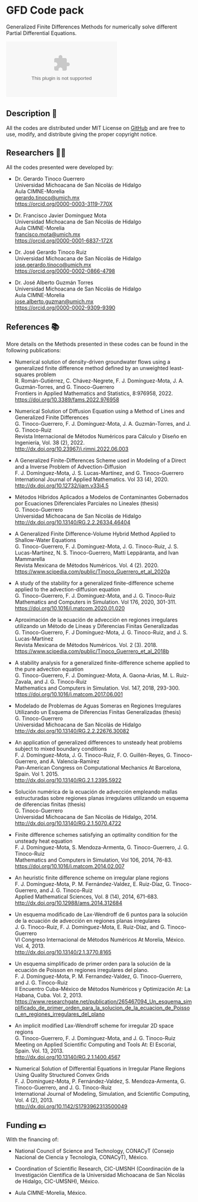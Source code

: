 # GFD Code pack
Generalized Finite Differences Methods for numerically solve different Partial Differential Equations.<br>

![](PATZ.eps)

## Description :memo:
All the codes are distributed under MIT License on [GitHub](https://github.com/gstinoco/GFD) and are free to use, modify, and distribute giving the proper copyright notice.

## Researchers :scientist:
All the codes presented were developed by:
    
  - Dr. Gerardo Tinoco Guerrero<br>
    Universidad Michoacana de San Nicolás de Hidalgo<br>
    Aula CIMNE-Morelia<br>
    gerardo.tinoco@umich.mx<br>
    https://orcid.org/0000-0003-3119-770X

  - Dr. Francisco Javier Domínguez Mota<br>
    Universidad Michoacana de San Nicolás de Hidalgo<br>
    Aula CIMNE-Morelia<br>
    francisco.mota@umich.mx<br>
    https://orcid.org/0000-0001-6837-172X
  
  - Dr. José Gerardo Tinoco Ruiz<br>
    Universidad Michoacana de San Nicolás de Hidalgo<br>
    jose.gerardo.tinoco@umich.mx<br>
    https://orcid.org/0000-0002-0866-4798

  - Dr. José Alberto Guzmán Torres<br>
    Universidad Michoacana de San Nicolás de Hidalgo<br>
    Aula CIMNE-Morelia<br>
    jose.alberto.guzman@umich.mx<br>
    https://orcid.org/0000-0002-9309-9390

## References :books:
More details on the Methods presented in these codes can be found in the following publications:
  - Numerical solution of density-driven groundwater flows using a generalized finite difference method defined by an unweighted least-squares problem<br>
      R. Román-Gutiérrez, C. Chávez-Negrete, F. J. Domínguez-Mota, J. A. Guzmán-Torres, and G. Tinoco-Guerrero<br>
      Frontiers in Applied Mathematics and Statistics, 8:976958, 2022.<br>
      https://doi.org/10.3389/fams.2022.976958
      
  - Numerical Solution of Diffusion Equation using a Method of Lines and Generalized Finite Differences<br>
      G. Tinoco-Guerrero, F. J. Domínguez-Mota, J. A. Guzmán-Torres, and J. G. Tinoco-Ruiz<br>
      Revista Internacional de Métodos Numéricos para Cálculo y Diseño en Ingeniería, Vol. 38 (2), 2022.<br>
      http://dx.doi.org/10.23967/j.rimni.2022.06.003

  - A Generalized Finite-Differences Scheme used in Modeling of a Direct and a Inverse Problem of Advection-Diffusion<br>
      F. J. Domínguez-Mota, J. S. Lucas-Martínez, and G. Tinoco-Guerrero<br>
      International Journal of Applied Mathematics. Vol 33 (4), 2020.<br>
      http://dx.doi.org/10.12732/ijam.v33i4.5

  - Métodos Híbridos Aplicados a Modelos de Contaminantes Gobernados por Ecuaciones Diferenciales Parciales no Lineales (thesis)<br>
      G. Tinoco-Guerrero<br>
      Universidad Michoacana de San Nicolás de Hidalgo<br>
      http://dx.doi.org/10.13140/RG.2.2.26334.46404

  - A Generalized Finite Difference-Volume Hybrid Method Applied to Shallow-Water Equations<br>
      G. Tinoco-Guerrero, F. J. Domínguez-Mota, J. G. Tinoco-Ruiz, J. S. Lucas-Martínez, N. S. Tinoco-Guerrero, Matti Leppäranta, and Ivan Mammarella<br>
      Revista Mexicana de Métodos Numéricos. Vol. 4 (2). 2020.<br>
      https://www.scipedia.com/public/Tinoco_Guerrero_et_al_2020a

  - A study of the stability for a generalized finite-difference scheme applied to the advection-diffusion equation<br>
      G. Tinoco-Guerrero, F. J. Domínguez-Mota, and J. G. Tinoco-Ruiz<br>
      Mathematics and Computers in Simulation. Vol 176, 2020, 301-311.<br>
      https://doi.org/10.1016/j.matcom.2020.01.020

  - Aproximación de la ecuación de advección en regiones irregulares utilizando un Método de Líneas y Diferencias Finitas Generalizadas<br>
      G. Tinoco-Guerrero, F. J Domínguez-Mota, J. G. Tinoco-Ruiz, and J. S. Lucas-Martínez<br>
      Revista Mexicana de Métodos Numéricos. Vol. 2 (3). 2018.<br>
      https://www.scipedia.com/public/Tinoco_Guerrero_et_al_2018b

  - A stability analysis for a generalized finite-difference scheme applied to the pure advection equation<br>
      G. Tinoco-Guerrero, F. J. Domínguez-Mota, A. Gaona-Arias, M. L. Ruiz-Zavala, and J. G. Tinoco-Ruiz<br>
      Mathematics and Computers in Simulation. Vol. 147, 2018, 293-300.<br>
      https://doi.org/10.1016/j.matcom.2017.06.001
  
  - Modelado de Problemas de Aguas Someras en Regiones Irregulares Utilizando un Esquema de Diferencias Finitas Generalizadas (thesis)<br>
      G. Tinoco-Guerrero<br>
      Universidad Michoacana de San Nicolás de Hidalgo<br>
      http://dx.doi.org/10.13140/RG.2.2.22676.30082
  
  - An application of generalized differences to unsteady heat problems subject to mixed boundary conditions<br>
      F. J. Domínguez-Mota, J. G. Tinoco-Ruiz, F. O. Guillén-Reyes, G. Tinoco-Guerrero, and A. Valencia-Ramírez<br>
      Pan-American Congress on Computational Mechanics At Barcelona, Spain. Vol 1. 2015.<br>
      http://dx.doi.org/10.13140/RG.2.1.2395.5922

  - Solución numérica de la ecuación de advección empleando mallas estructuradas sobre regiones planas irregulares utilizando un esquema de diferencias finitas (thesis)<br>
      G. Tinoco-Guerrero<br>
      Universidad Michoacana de San Nicolás de Hidalgo, 2014.<br>
      http://dx.doi.org/10.13140/RG.2.1.5070.4722
  
  - Finite difference schemes satisfying an optimality condition for the unsteady heat equation<br>
      F. J. Domínguez-Mota, S. Mendoza-Armenta, G. Tinoco-Guerrero, J. G. Tinoco-Ruiz<br>
      Mathematics and Computers in Simulation, Vol 106, 2014, 76-83.<br>
      https://doi.org/10.1016/j.matcom.2014.02.007

  - An heuristic finite difference scheme on irregular plane regions<br>
      F. J. Domínguez-Mota, P. M. Fernández-Valdez, E. Ruiz-Díaz, G. Tinoco-Guerrero, and J. G. Tinoco-Ruiz<br>
      Applied Mathematical Sciences, Vol. 8 (14), 2014, 671-683.<br>
      http://dx.doi.org/10.12988/ams.2014.312684
  
  - Un esquema modificado de Lax-Wendroff de 6 puntos para la solución de la ecuación de advección en regiones planas irregulares<br>
      J. G. Tinoco-Ruiz, F. J. Domínguez-Mota, E. Ruiz-Díaz, and G. Tinoco-Guerrero<br>
      VI Congreso Internacional de Métodos Numéricos At Morelia, México. Vol. 4, 2013.<br>
      http://dx.doi.org/10.13140/2.1.3770.8165
  
  - Un esquema simplificado de primer orden para la solución de la ecuación de Poisson en regiones irregulares del plano.<br>
      F. J. Domínguez-Mota, P. M. Fernandez-Valdez, G. Tinoco-Guerrero, and J. G. Tinoco-Ruiz<br>
      II Encuentro Cuba-México de Métodos Numéricos y Optimización At: La Habana, Cuba. Vol. 2, 2013.<br>
      https://www.researchgate.net/publication/265467094_Un_esquema_simplificado_de_primer_orden_para_la_solucion_de_la_ecuacion_de_Poisson_en_regiones_irregulares_del_plano
  
  - An implicit modified Lax-Wendroff scheme for irregular 2D space regions<br>
      G. Tinoco-Guerrero, F. J. Domínguez-Mota, and J. G. Tinoco-Ruiz<br>
      Meeting on Applied Scientific Computing and Tools At: El Escorial, Spain. Vol. 13, 2013.<br>
      http://dx.doi.org/10.13140/RG.2.1.1400.4567

  - Numerical Solution of Differential Equations in Irregular Plane Regions Using Quality Structured Convex Grids<br>
      F. J. Domínguez-Mota, P. Fernández-Valdez, S. Mendoza-Armenta, G. Tinoco-Guerrero, and J. G. Tinoco-Ruiz<br>
      International Journal of Modeling, Simulation, and Scientific Computing, Vol. 4 (2), 2013.<br>
      http://dx.doi.org/10.1142/S1793962313500049

## Funding :dollar:
With the financing of:

  - National Council of Science and Technology, CONACyT (Consejo Nacional de Ciencia y Tecnología, CONACyT), México.
  
  - Coordination of Scientific Research, CIC-UMSNH (Coordinación de la Investigación Científica de la Universidad Michoacana de San Nicolás de Hidalgo, CIC-UMSNH), México.
  
  - Aula CIMNE-Morelia, México.
